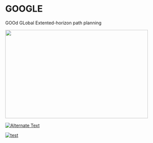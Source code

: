 # GOOGLE
GOOd GLobal Extented-horizon path planning


<img src="https://user-images.githubusercontent.com/44204509/157508042-62f6c1a6-e463-45c6-bb94-e2b315fe9836.mp4
" width="450" height="280">

<a href="{https://user-images.githubusercontent.com/44204509/157508042-62f6c1a6-e463-45c6-bb94-e2b315fe9836.mp4}" title="test"><img src="{https://user-images.githubusercontent.com/44204509/157508042-62f6c1a6-e463-45c6-bb94-e2b315fe9836.mp4}" alt="Alternate Text" /></a>

[![test]({https://user-images.githubusercontent.com/44204509/157508042-62f6c1a6-e463-45c6-bb94-e2b315fe9836.mp4})]({https://user-images.githubusercontent.com/44204509/157508042-62f6c1a6-e463-45c6-bb94-e2b315fe9836.mp4} "Link test")
